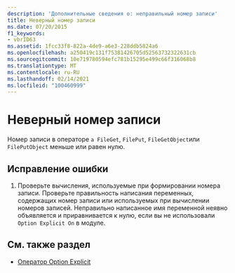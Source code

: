 ```yaml
---
description: 'Дополнительные сведения о: неправильный номер записи'
title: Неверный номер записи
ms.date: 07/20/2015
f1_keywords:
- vbrID63
ms.assetid: 1fcc33f8-822a-4de9-a6e3-228ddb5824a6
ms.openlocfilehash: a250419c131f75381426705d52563732322631cb
ms.sourcegitcommit: 10e719780594efc781b15295e499c66f316068b8
ms.translationtype: MT
ms.contentlocale: ru-RU
ms.lasthandoff: 02/14/2021
ms.locfileid: "100460999"
---
```

# <a name="bad-record-number"></a>Неверный номер записи

Номер записи в операторе `a FileGet`, `FilePut`, `FileGetObject`или `FilePutObject` меньше или равен нулю.  
  
## <a name="to-correct-this-error"></a>Исправление ошибки  
  
1. Проверьте вычисления, используемые при формировании номера записи. Проверьте правильность написания переменных, содержащих номер записи или используемых при вычислении номеров записей. Неправильно написанное имя переменной неявно объявляется и приравнивается к нулю, если вы не использовали `Option Explicit On` в модуле.  
  
## <a name="see-also"></a>См. также раздел

- [Оператор Option Explicit](../language-reference/statements/option-explicit-statement.md)
